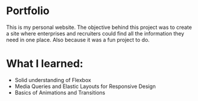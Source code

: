 # Portfolio
This is my personal website. The objective behind this project was to create a site where enterprises and recruiters could find all the information they need in one place. Also because it was a fun project to do.

# What I learned:
* Solid understanding of Flexbox
* Media Queries and Elastic Layouts for Responsive Design
* Basics of Animations and Transitions
